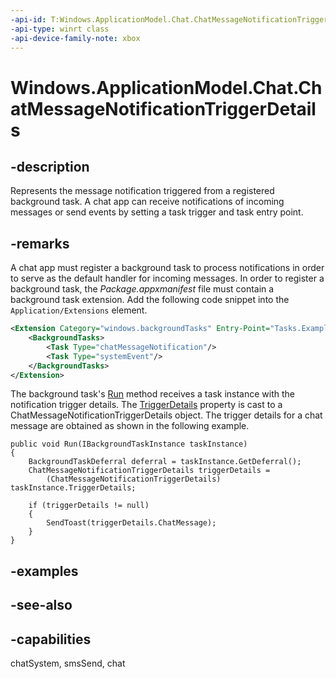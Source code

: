 ```yaml
---
-api-id: T:Windows.ApplicationModel.Chat.ChatMessageNotificationTriggerDetails
-api-type: winrt class
-api-device-family-note: xbox
---
```


<!-- Class syntax.
public class ChatMessageNotificationTriggerDetails : Windows.ApplicationModel.Chat.IChatMessageNotificationTriggerDetails, Windows.ApplicationModel.Chat.IChatMessageNotificationTriggerDetails2
-->

# Windows.ApplicationModel.Chat.ChatMessageNotificationTriggerDetails

## -description
Represents the message notification triggered from a registered background task. A chat app can receive notifications of incoming messages or send events by setting a task trigger and task entry point.

## -remarks
A chat app must register a background task to process notifications in order to serve as the default handler for incoming messages. In order to register a background task, the *Package.appxmanifest* file must contain a background task extension. Add the following code snippet into the `Application/Extensions` element.

```xml
<Extension Category="windows.backgroundTasks" Entry-Point="Tasks.ExampleBackgroundTask">
    <BackgroundTasks>
        <Task Type="chatMessageNotification"/>
        <Task Type="systemEvent"/>
    </BackgroundTasks>
</Extension>

```

The background task's [Run](../windows.applicationmodel.background/ibackgroundtask_run_2017283929.md) method receives a task instance with the notification trigger details. The [TriggerDetails](../windows.applicationmodel.background/ibackgroundtaskinstance_triggerdetails.md) property is cast to a ChatMessageNotificationTriggerDetails object. The trigger details for a chat message are obtained as shown in the following example.

```
public void Run(IBackgroundTaskInstance taskInstance)
{
    BackgroundTaskDeferral deferral = taskInstance.GetDeferral();
    ChatMessageNotificationTriggerDetails triggerDetails =
        (ChatMessageNotificationTriggerDetails) taskInstance.TriggerDetails;
    
    if (triggerDetails != null)
    {
        SendToast(triggerDetails.ChatMessage);
    }
}

```





## -examples

## -see-also

## -capabilities
chatSystem, smsSend, chat
